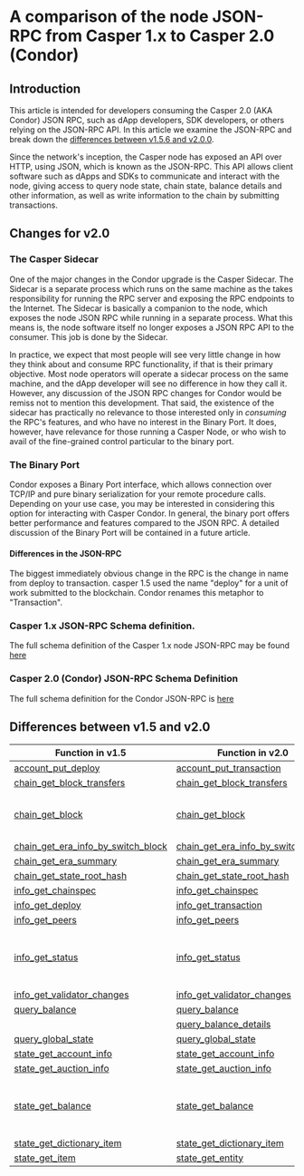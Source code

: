 # A comparison of the node JSON-RPC from Casper 1.x to Casper 2.0 (Condor)

## Introduction

This article is intended for developers consuming the Casper 2.0 (AKA Condor) JSON RPC, such as dApp developers, SDK developers, or others relying on the JSON-RPC API. In this article we examine the JSON-RPC  and break down the [differences between v1.5.6 and v2.0.0](#differences-between-v15-and-v20).

Since the network's inception, the Casper node has exposed an API over HTTP, using JSON, which is known as the JSON-RPC. This API allows client software such as dApps and SDKs to communicate and interact with the node, giving access to query node state, chain state, balance details and other information, as well as write information to the chain by submitting transactions.  

## Changes for v2.0

### The Casper Sidecar
One of the major changes in the Condor upgrade is the Casper Sidecar. The Sidecar is a separate process which runs on the same machine as the takes responsibility for running the RPC server and exposing the RPC endpoints to the Internet. 
The Sidecar is basically a companion to the node, which exposes the node JSON RPC while running in a separate process. What this means is, the node software itself no longer exposes a JSON RPC API to the consumer. This job is done by the Sidecar. 

In practice, we expect that most people will see very little change in how they think about and consume RPC functionality, if that is their primary objective. Most node operators will operate a sidecar process on the same machine, and the dApp developer will see no difference in how they call it. However, any discussion of the JSON RPC changes for Condor would be remiss not to mention this development. That said, the existence of the sidecar has practically no relevance to those interested only in *consuming* the RPC's features, and who have no interest in the Binary Port. It does, however, have relevance for those running a Casper Node, or who wish to avail of the fine-grained control particular to the binary port. 

### The Binary Port
Condor exposes a Binary Port interface, which allows connection over TCP/IP and pure binary serialization for your remote procedure calls. Depending on your use case, you may be interested in considering this option for interacting with Casper Condor. In general, the binary port offers better performance and features compared to the JSON RPC.  A detailed discussion of the Binary Port will be contained in a future article. 

#### Differences in the JSON-RPC 
The biggest immediately obvious change in the RPC is the change in name from deploy to transaction. casper 1.5 used the name "deploy" for a unit of work submitted to the blockchain. Condor renames this metaphor to "Transaction". 


### Casper 1.x JSON-RPC Schema definition. 
The full schema definition of the Casper 1.x node JSON-RPC may be found [here](./024-jsonrpc-comp/rpc-1.5/schema.json)


### Casper 2.0 (Condor) JSON-RPC Schema Definition
The full schema definition for the Condor JSON-RPC is [here](./024-jsonrpc-comp/rpc-2.0/schema.json)

## Differences between v1.5 and v2.0

| Function in v1.5                      | Function in v2.0                      |Remarks|
| ---                                   | ---                                   | --- |
| [account_put_deploy](./024-jsonrpc-comp/rpc-1.5/account_put_deploy.json)                                      | [account_put_transaction](./024-jsonrpc-comp/rpc-2.0/account_put_transaction.json)                            | [Renamed](./024-jsonrpc-comp/account_put_transaction.md)     |  
| [chain_get_block_transfers](./024-jsonrpc-comp/rpc-1.5/chain_get_block_transfers.json)                        | [chain_get_block_transfers](./024-jsonrpc-comp/rpc-2.0/chain_get_block_transfers.json)                        | Unchanged     |
| [chain_get_block](./024-jsonrpc-comp/rpc-1.5/chain_get_block.json)                                            | [chain_get_block](./024-jsonrpc-comp/rpc-2.0/chain_get_block.json)                                            | [Now returns Block with Signatures](./024-jsonrpc-comp/chain_get_block.md)         |
| [chain_get_era_info_by_switch_block](./024-jsonrpc-comp/rpc-1.5/chain_get_era_info_by_switch_block.json)      | [chain_get_era_info_by_switch_block](./024-jsonrpc-comp/rpc-2.0/chain_get_era_info_by_switch_block.json)      | Unchanged     |
| [chain_get_era_summary](./024-jsonrpc-comp/rpc-1.5/chain_get_era_summary.json)                                | [chain_get_era_summary](./024-jsonrpc-comp/rpc-2.0/chain_get_era_summary.json)                                | Unchanged     |
| [chain_get_state_root_hash](./024-jsonrpc-comp/rpc-1.5/chain_get_state_root_hash.json)                        | [chain_get_state_root_hash](./024-jsonrpc-comp/rpc-2.0/chain_get_state_root_hash.json)                        | Unchanged     |
| [info_get_chainspec](./024-jsonrpc-comp/rpc-1.5/info_get_chainspec.json)                                      | [info_get_chainspec](./024-jsonrpc-comp/rpc-2.0/info_get_chainspec.json)                                      | Unchanged     |
| [info_get_deploy](./024-jsonrpc-comp/rpc-1.5/info_get_deploy.json)                                            | [info_get_transaction](./024-jsonrpc-comp/rpc-2.0/info_get_transaction.json)                                  | [Renamed](./024-jsonrpc-comp/info_get_transaction.md)    |
| [info_get_peers](./024-jsonrpc-comp/rpc-1.5/info_get_peers.json)                                              | [info_get_peers](./024-jsonrpc-comp/rpc-2.0/info_get_peers.json)                                              | Unchanged     |
| [info_get_status](./024-jsonrpc-comp/rpc-1.5/info_get_status.json)                                            | [info_get_status](./024-jsonrpc-comp/rpc-2.0/info_get_status.json)                                            | Latest [switch block hash](./024-jsonrpc-comp/rpc-2.0/components/BlockHash.json) included in result     |
| [info_get_validator_changes](./024-jsonrpc-comp/rpc-1.5/info_get_validator_changes.json)                      | [info_get_validator_changes](./024-jsonrpc-comp/rpc-2.0/info_get_validator_changes.json)                      | Unchanged     |
| [query_balance](./024-jsonrpc-comp/rpc-1.5/query_balance.json)                                                | [query_balance](./024-jsonrpc-comp/rpc-2.0/query_balance.json)                                                | Unchanged     |
|                                                                                                               | [query_balance_details](./024-jsonrpc-comp/rpc-2.0/query_balance_details.json)                                | Added         |
| [query_global_state](./024-jsonrpc-comp/rpc-1.5/query_global_state.json)                                      | [query_global_state](./024-jsonrpc-comp/rpc-2.0/query_global_state.json)                                      | Unchanged     |
| [state_get_account_info](./024-jsonrpc-comp/rpc-1.5/state_get_account_info.json)                              | [state_get_account_info](./024-jsonrpc-comp/rpc-2.0/state_get_account_info.json)                              | Unchanged     |
| [state_get_auction_info](./024-jsonrpc-comp/rpc-1.5/state_get_auction_info.json)                              | [state_get_auction_info](./024-jsonrpc-comp/rpc-2.0/state_get_auction_info.json)                              | Unchanged     |
| [state_get_balance](./024-jsonrpc-comp/rpc-1.5/state_get_balance.json)                                        | [state_get_balance](./024-jsonrpc-comp/rpc-2.0/state_get_balance.json)                                        | Balance now reflects all active holds     |
| [state_get_dictionary_item](./024-jsonrpc-comp/rpc-1.5/state_get_dictionary_item.json)                        | [state_get_dictionary_item](./024-jsonrpc-comp/rpc-2.0/state_get_dictionary_item.json)                        | Unchanged     |
| [state_get_item](./024-jsonrpc-comp/rpc-1.5/state_get_item.json)                                              | [state_get_entity](./024-jsonrpc-comp/rpc-2.0/state_get_entity.json)                                          | Renamed    |


